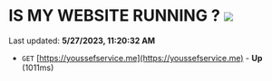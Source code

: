 # IS MY WEBSITE RUNNING ? [![](https://img.shields.io/static/v1?label=Sponsor&message=%E2%9D%A4&logo=GitHub&color=%23fe8e86)](https://github.com/sponsors/<username>)

Last updated: **5/27/2023, 11:20:32 AM**

- `GET` [https://youssefservice.me](https://youssefservice.me) - **Up** (1011ms)
